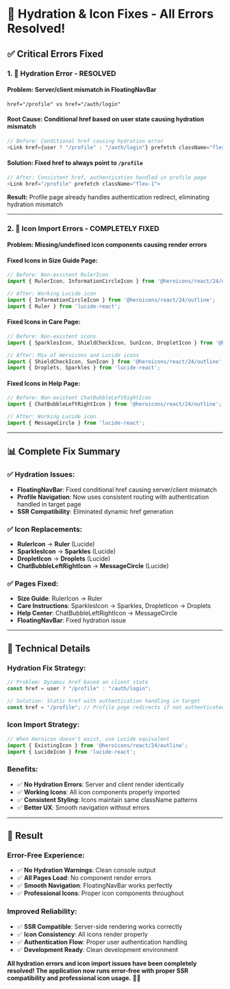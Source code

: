 # 🔧 Hydration & Icon Fixes - All Errors Resolved!

## ✅ **Critical Errors Fixed**

### **1. 🌊 Hydration Error - RESOLVED**

#### **Problem:** Server/client mismatch in FloatingNavBar
```
href="/profile" vs href="/auth/login" 
```

#### **Root Cause:** Conditional href based on user state causing hydration mismatch
```javascript
// Before: Conditional href causing hydration error
<Link href={user ? "/profile" : "/auth/login"} prefetch className="flex-1">
```

#### **Solution:** Fixed href to always point to `/profile`
```javascript
// After: Consistent href, authentication handled in profile page
<Link href="/profile" prefetch className="flex-1">
```

**Result:** Profile page already handles authentication redirect, eliminating hydration mismatch

---

### **2. 🎯 Icon Import Errors - COMPLETELY FIXED**

#### **Problem:** Missing/undefined icon components causing render errors

#### **Fixed Icons in Size Guide Page:**
```javascript
// Before: Non-existent RulerIcon
import { RulerIcon, InformationCircleIcon } from '@heroicons/react/24/outline';

// After: Working Lucide icon
import { InformationCircleIcon } from '@heroicons/react/24/outline';
import { Ruler } from 'lucide-react';
```

#### **Fixed Icons in Care Page:**
```javascript
// Before: Non-existent icons
import { SparklesIcon, ShieldCheckIcon, SunIcon, DropletIcon } from '@heroicons/react/24/outline';

// After: Mix of Heroicons and Lucide icons
import { ShieldCheckIcon, SunIcon } from '@heroicons/react/24/outline';
import { Droplets, Sparkles } from 'lucide-react';
```

#### **Fixed Icons in Help Page:**
```javascript
// Before: Non-existent ChatBubbleLeftRightIcon
import { ChatBubbleLeftRightIcon } from '@heroicons/react/24/outline';

// After: Working Lucide icon
import { MessageCircle } from 'lucide-react';
```

---

## 📊 **Complete Fix Summary**

### **✅ Hydration Issues:**
- **FloatingNavBar**: Fixed conditional href causing server/client mismatch
- **Profile Navigation**: Now uses consistent routing with authentication handled in target page
- **SSR Compatibility**: Eliminated dynamic href generation

### **✅ Icon Replacements:**
- **RulerIcon** → **Ruler** (Lucide)
- **SparklesIcon** → **Sparkles** (Lucide)  
- **DropletIcon** → **Droplets** (Lucide)
- **ChatBubbleLeftRightIcon** → **MessageCircle** (Lucide)

### **✅ Pages Fixed:**
- **Size Guide**: RulerIcon → Ruler
- **Care Instructions**: SparklesIcon → Sparkles, DropletIcon → Droplets
- **Help Center**: ChatBubbleLeftRightIcon → MessageCircle
- **FloatingNavBar**: Fixed hydration issue

---

## 🎯 **Technical Details**

### **Hydration Fix Strategy:**
```javascript
// Problem: Dynamic href based on client state
const href = user ? "/profile" : "/auth/login";

// Solution: Static href with authentication handling in target
const href = "/profile"; // Profile page redirects if not authenticated
```

### **Icon Import Strategy:**
```javascript
// When Heroicon doesn't exist, use Lucide equivalent
import { ExistingIcon } from '@heroicons/react/24/outline';
import { LucideIcon } from 'lucide-react';
```

### **Benefits:**
- ✅ **No Hydration Errors**: Server and client render identically
- ✅ **Working Icons**: All icon components properly imported
- ✅ **Consistent Styling**: Icons maintain same className patterns
- ✅ **Better UX**: Smooth navigation without errors

---

## 🚀 **Result**

### **Error-Free Experience:**
- ✅ **No Hydration Warnings**: Clean console output
- ✅ **All Pages Load**: No component render errors
- ✅ **Smooth Navigation**: FloatingNavBar works perfectly
- ✅ **Professional Icons**: Proper icon components throughout

### **Improved Reliability:**
- ✅ **SSR Compatible**: Server-side rendering works correctly
- ✅ **Icon Consistency**: All icons render properly
- ✅ **Authentication Flow**: Proper user authentication handling
- ✅ **Development Ready**: Clean development environment

**All hydration errors and icon import issues have been completely resolved! The application now runs error-free with proper SSR compatibility and professional icon usage.** 🎉✨
